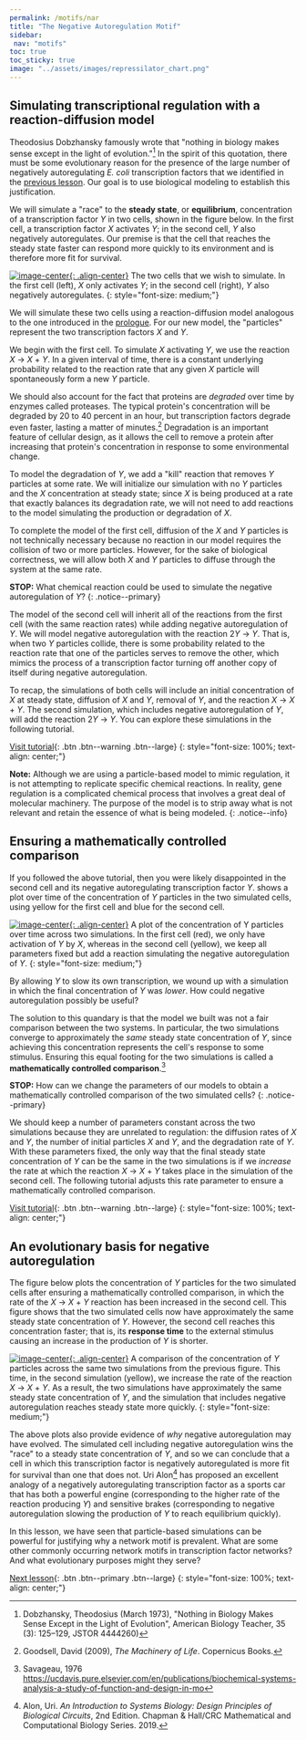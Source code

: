 ```yaml
---
permalink: /motifs/nar
title: "The Negative Autoregulation Motif"
sidebar:
 nav: "motifs"
toc: true
toc_sticky: true
image: "../assets/images/repressilator_chart.png"
---
```


## Simulating transcriptional regulation with a reaction-diffusion model

Theodosius Dobzhansky famously wrote that "nothing in biology makes sense except in the light of evolution."[^Dob] In the spirit of this quotation, there must be some evolutionary reason for the presence of the large number of negatively autoregulating *E. coli* transcription factors that we identified in the [previous lesson](autoregulation). Our goal is to use biological modeling to establish this justification.

We will simulate a "race" to the **steady state**, or **equilibrium**, concentration of a transcription factor *Y* in two cells, shown in the figure below. In the first cell, a transcription factor *X* activates *Y*; in the second cell, *Y* also negatively autoregulates. Our premise is that the cell that reaches the steady state faster can respond more quickly to its environment and is therefore more fit for survival.

[![image-center](../assets/images/600px/two_cells.png){: .align-center}](../assets/images/two_cells.png)
The two cells that we wish to simulate. In the first cell (left), *X* only activates *Y*; in the second cell (right), *Y* also negatively autoregulates.
{: style="font-size: medium;"}

We will simulate these two cells using a reaction-diffusion model analogous to the one introduced in the [prologue](../prologue/). For our new model, the "particles" represent the two transcription factors *X* and *Y*.

We begin with the first cell. To simulate *X* activating *Y*, we use the reaction *X* → *X* + *Y*. In a given interval of time, there is a constant underlying probability related to the reaction rate that any given *X* particle will spontaneously form a new *Y* particle.

We should also account for the fact that proteins are *degraded* over time by enzymes called proteases. The typical protein's concentration will be degraded by 20 to 40 percent in an hour, but transcription factors degrade even faster, lasting a matter of minutes.[^machinery] Degradation is an important feature  of cellular design, as it allows the cell to remove a protein after increasing that protein's concentration in response to some environmental change.

To model the degradation of *Y*, we add a "kill" reaction that removes *Y* particles at some rate. We will initialize our simulation with no *Y* particles and the *X* concentration at steady state; since *X* is being produced at a rate that exactly balances its degradation rate, we will not need to add reactions to the model simulating the production or degradation of *X*.

To complete the model of the first cell, diffusion of the *X* and *Y* particles is not technically necessary because no reaction in our model requires the collision of two or more particles. However, for the sake of biological correctness, we will allow both *X* and *Y* particles to diffuse through the system at the same rate.

**STOP:** What chemical reaction could be used to simulate the negative autoregulation of *Y*?
{: .notice--primary}

The model of the second cell will inherit all of the reactions from the first cell (with the same reaction rates) while adding negative autoregulation of *Y*. We will model negative autoregulation with the reaction 2*Y* → *Y*. That is, when two *Y* particles collide, there is some probability related to the reaction rate that one of the particles serves to remove the other, which mimics the process of a transcription factor turning off another copy of itself during negative autoregulation.

To recap, the simulations of both cells will include an initial concentration of *X* at steady state, diffusion of *X* and *Y*, removal of *Y*, and the reaction *X* → *X* + *Y*. The second simulation, which includes negative autoregulation of *Y*, will add the reaction 2*Y* → *Y*. You can explore these simulations in the following tutorial.

[Visit tutorial](tutorial_nar){: .btn .btn--warning .btn--large}
{: style="font-size: 100%; text-align: center;"}

**Note:** Although we are using a particle-based model to mimic regulation, it is not attempting to replicate specific chemical reactions. In reality, gene regulation is a complicated chemical process that involves a great deal of molecular machinery. The purpose of the model is to strip away what is not relevant and retain the essence of what is being modeled.
{: .notice--info}

## Ensuring a mathematically controlled comparison

If you followed the above tutorial, then you were likely disappointed in the second cell and its negative autoregulating transcription factor *Y*. shows a plot over time of the concentration of *Y* particles in the two simulated cells, using yellow for the first cell and blue for the second cell.

[![image-center](../assets/images/600px/nar_unequal_chart_2.png){: .align-center}](../assets/images/nar_unequal_chart_2.png)
A plot of the concentration of Y particles over time across two simulations. In the first cell (red), we only have activation of *Y* by *X*, whereas in the second cell (yellow), we keep all parameters fixed but add a reaction simulating the negative autoregulation of *Y*.
{: style="font-size: medium;"}

By allowing *Y* to slow its own transcription, we wound up with a simulation in which the final concentration of *Y* was *lower*. How could negative autoregulation possibly be useful?

The solution to this quandary is that the model we built was not a fair comparison between the two systems. In particular, the two simulations converge to approximately the *same* steady state concentration of *Y*, since achieving this concentration represents the cell's response to some stimulus. Ensuring this equal footing for the two simulations is called a **mathematically controlled comparison**.[^Savageau]

**STOP:** How can we change the parameters of our models to obtain a mathematically controlled comparison of the two simulated cells?
{: .notice--primary}

We should keep a number of parameters constant  across the two simulations because they are unrelated to regulation: the diffusion rates of *X* and *Y*, the number of initial particles *X* and *Y*, and the degradation rate of *Y*. With these parameters fixed, the only way that the final steady state concentration of *Y* can be the same in the two simulations is if we *increase* the rate at which the reaction *X* → *X* + *Y* takes place in the simulation of the second cell. The following tutorial adjusts this rate parameter to ensure a mathematically controlled comparison.

[Visit tutorial](tutorial_nar_mathematically_controlled){: .btn .btn--warning .btn--large}
{: style="font-size: 100%; text-align: center;"}

## An evolutionary basis for negative autoregulation

The figure below plots the concentration of *Y* particles for the two simulated cells after ensuring a mathematically controlled comparison, in which the rate of the *X* → *X* + *Y* reaction has been increased in the second cell. This figure shows that the two simulated cells now have approximately the same steady state concentration of *Y*. However, the second cell reaches this concentration faster; that is, its **response time** to the external stimulus causing an increase in the production of *Y* is shorter.

[![image-center](../assets/images/600px/nar_equal_chart_2.png){: .align-center}](../assets/images/nar_equal_chart_2.png)
A comparison of the concentration of *Y* particles across the same two simulations from the previous figure. This time, in the second simulation (yellow), we increase the rate of the reaction *X* → *X* + *Y*.  As a result, the two simulations have approximately the same steady state concentration of *Y*, and the simulation that includes negative autoregulation reaches steady state more quickly.
{: style="font-size: medium;"}

The above plots also provide evidence of *why* negative autoregulation may have evolved. The simulated cell including negative autoregulation wins the "race" to a steady state concentration of *Y*, and so we can conclude that a cell in which this transcription factor is negatively autoregulated is more fit for survival than one that does not. Uri Alon[^Alon] has proposed an excellent analogy of a negatively autoregulating transcription factor as a sports car that has both a powerful engine (corresponding to the higher rate of the reaction producing *Y*) and sensitive brakes (corresponding to negative autoregulation slowing the production of *Y* to reach equilibrium quickly).

In this lesson, we have seen that particle-based simulations can be powerful for justifying why a network motif is prevalent. What are some other commonly occurring network motifs in transcription factor networks? And what evolutionary purposes might they serve?

[Next lesson](feedforward){: .btn .btn--primary .btn--large}
{: style="font-size: 100%; text-align: center;"}

[^Alon]: Alon, Uri. *An Introduction to Systems Biology: Design Principles of Biological Circuits*, 2nd Edition. Chapman & Hall/CRC Mathematical and Computational Biology Series. 2019.

[^Dob]: Dobzhansky, Theodosius (March 1973), "Nothing in Biology Makes Sense Except in the Light of Evolution", American Biology Teacher, 35 (3): 125–129, JSTOR 4444260)

[^machinery]: Goodsell, David (2009), *The Machinery of Life*. Copernicus Books.

[^Savageau]: Savageau, 1976 https://ucdavis.pure.elsevier.com/en/publications/biochemical-systems-analysis-a-study-of-function-and-design-in-mo
